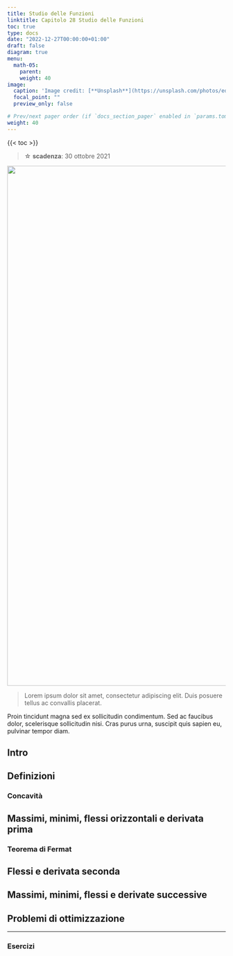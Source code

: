 ```yaml
---
title: Studio delle Funzioni
linktitle: Capitolo 28 Studio delle Funzioni
toc: true
type: docs
date: "2022-12-27T00:00:00+01:00"
draft: false
diagram: true
menu:
  math-05:
    parent: 
    weight: 40
image:
  caption: 'Image credit: [**Unsplash**](https://unsplash.com/photos/edJCx-EOLxY)'
  focal_point: ""
  preview_only: false

# Prev/next pager order (if `docs_section_pager` enabled in `params.toml`)
weight: 40
---
```


{{< toc >}}


> ☆ **scadenza**: 30 ottobre 2021

<img src="../math05_featured.jpg" width="1200" />


>Lorem ipsum dolor sit amet, consectetur adipiscing elit. Duis posuere tellus ac convallis placerat.

Proin tincidunt magna sed ex sollicitudin condimentum. Sed ac faucibus dolor, scelerisque sollicitudin nisi. Cras purus urna, suscipit quis sapien eu, pulvinar tempor diam.

## Intro

## Definizioni

### Concavità


## Massimi, minimi, flessi orizzontali e derivata prima

### Teorema di Fermat
## Flessi e derivata seconda

## Massimi, minimi, flessi e derivate successive

## Problemi di ottimizzazione

---

### Esercizi




